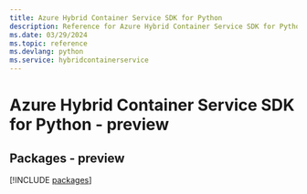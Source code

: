 ```yaml
---
title: Azure Hybrid Container Service SDK for Python
description: Reference for Azure Hybrid Container Service SDK for Python
ms.date: 03/29/2024
ms.topic: reference
ms.devlang: python
ms.service: hybridcontainerservice
---
```

# Azure Hybrid Container Service SDK for Python - preview
## Packages - preview
[!INCLUDE [packages](hybrid-container-service-index.md)]